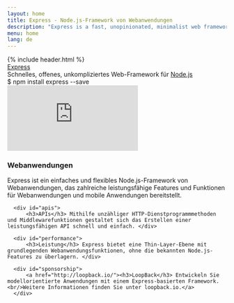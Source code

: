 ```yaml
---
layout: home
title: Express - Node.js-Framework von Webanwendungen
description: "Express is a fast, unopinionated, minimalist web framework for Node.js, providing a robust set of features for web and mobile applications."
menu: home
lang: de
---
```

<section id="home-content">
    {% include header.html %}
    <div id="overlay"></div>
    <div id="homepage-leftpane" class="pane">
    <section id="description">
        <div class="express"><a href="/">Express</a></div>
        <span class="description">Schnelles, offenes, unkompliziertes Web-Framework für <a href='http://nodejs.org'>Node.js</a></span>
    </section>
    <div id="install-command">$ npm install express --save</div>
  </div>
  <div id="homepage-rightpane" class="pane">
    <iframe src="https://www.youtube.com/embed/HxGt_3F0ULg" frameborder="0" allowfullscreen></iframe>
  </div>
</section>

<!--<section id="doc-langs" markdown="1">
  Die Express-Dokumentation ist auch in anderen Sprachen verfügbar: [Spanisch](/es), [Japanisch](/ja), [Russisch](/ru), [Chinesisch](/zh-cn), [Koreanisch](/ko), [Portugiesisch](/pt-br).
</section>-->

<section id="intro">

  <div id="boxes" class="clearfix">
      <div id="web-applications">
          <h3>Webanwendungen</h3> Express ist ein einfaches und flexibles Node.js-Framework von Webanwendungen, das zahlreiche leistungsfähige Features und Funktionen für Webanwendungen und mobile Anwendungen bereitstellt.
</div>

      <div id="apis">
          <h3>APIs</h3> Mithilfe unzähliger HTTP-Dienstprogrammmethoden und Middlewarefunktionen gestaltet sich das Erstellen einer leistungsfähigen API schnell und einfach. </div>

      <div id="performance">
          <h3>Leistung</h3> Express bietet eine Thin-Layer-Ebene mit grundlegenden Webanwendungsfunktionen, ohne die bekannten Node.js-Features zu überlagern. </div>

      <div id="sponsorship">
          <a href="http://loopback.io/"><h3>LoopBack</h3> Entwickeln Sie modellorientierte Anwendungen mit einem Express-basierten Framework.<br/>Weitere Informationen finden Sie unter loopback.io.</a>
      </div>
  </div>

</section>

<!--
<section id="announcements">
  {% include announcement/announcement-{{ page.lang }}.md %}
</section>
-->
